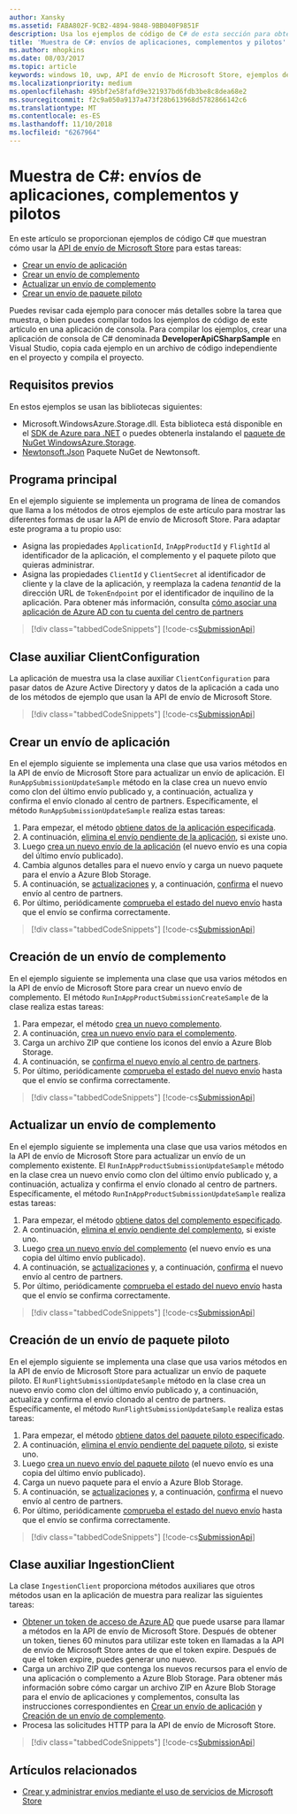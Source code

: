 ```yaml
---
author: Xansky
ms.assetid: FABA802F-9CB2-4894-9848-9BB040F9851F
description: Usa los ejemplos de código de C# de esta sección para obtener más información sobre cómo usar la API de envío de Microsoft Store.
title: 'Muestra de C#: envíos de aplicaciones, complementos y pilotos'
ms.author: mhopkins
ms.date: 08/03/2017
ms.topic: article
keywords: windows 10, uwp, API de envío de Microsoft Store, ejemplos de código, C#
ms.localizationpriority: medium
ms.openlocfilehash: 495bf2e58fafd9e321937bd6fdb3be8c8dea68e2
ms.sourcegitcommit: f2c9a050a9137a473f28b613968d5782866142c6
ms.translationtype: MT
ms.contentlocale: es-ES
ms.lasthandoff: 11/10/2018
ms.locfileid: "6267964"
---
```

# <a name="c-sample-submissions-for-apps-add-ons-and-flights"></a>Muestra de C\#: envíos de aplicaciones, complementos y pilotos

En este artículo se proporcionan ejemplos de código C# que muestran cómo usar la [API de envío de Microsoft Store](create-and-manage-submissions-using-windows-store-services.md) para estas tareas:

* [Crear un envío de aplicación](#create-app-submission)
* [Crear un envío de complemento](#create-add-on-submission)
* [Actualizar un envío de complemento](#update-add-on-submission)
* [Crear un envío de paquete piloto](#create-flight-submission)

Puedes revisar cada ejemplo para conocer más detalles sobre la tarea que muestra, o bien puedes compilar todos los ejemplos de código de este artículo en una aplicación de consola. Para compilar los ejemplos, crear una aplicación de consola de C# denominada **DeveloperApiCSharpSample** en Visual Studio, copia cada ejemplo en un archivo de código independiente en el proyecto y compila el proyecto.

## <a name="prerequisites"></a>Requisitos previos

En estos ejemplos se usan las bibliotecas siguientes:

* Microsoft.WindowsAzure.Storage.dll. Esta biblioteca está disponible en el [SDK de Azure para .NET](https://azure.microsoft.com/downloads/) o puedes obtenerla instalando el [paquete de NuGet WindowsAzure.Storage](https://www.nuget.org/packages/WindowsAzure.Storage).
* [Newtonsoft.Json](http://www.newtonsoft.com/json) Paquete NuGet de Newtonsoft.

## <a name="main-program"></a>Programa principal

En el ejemplo siguiente se implementa un programa de línea de comandos que llama a los métodos de otros ejemplos de este artículo para mostrar las diferentes formas de usar la API de envío de Microsoft Store. Para adaptar este programa a tu propio uso:

* Asigna las propiedades ```ApplicationId```, ```InAppProductId``` y ```FlightId``` al identificador de la aplicación, el complemento y el paquete piloto que quieras administrar.
* Asigna las propiedades ```ClientId``` y ```ClientSecret``` al identificador de cliente y la clave de la aplicación, y reemplaza la cadena *tenantid* de la dirección URL de ```TokenEndpoint``` por el identificador de inquilino de la aplicación. Para obtener más información, consulta [cómo asociar una aplicación de Azure AD con tu cuenta del centro de partners](create-and-manage-submissions-using-windows-store-services.md#how-to-associate-an-azure-ad-application-with-your-partner-center-account)

> [!div class="tabbedCodeSnippets"]
[!code-cs[SubmissionApi](./code/StoreServicesExamples_Submission/cs/Program.cs#Main)]

<span id="clientconfiguration" />

## <a name="clientconfiguration-helper-class"></a>Clase auxiliar ClientConfiguration

La aplicación de muestra usa la clase auxiliar ```ClientConfiguration``` para pasar datos de Azure Active Directory y datos de la aplicación a cada uno de los métodos de ejemplo que usan la API de envío de Microsoft Store.

> [!div class="tabbedCodeSnippets"]
[!code-cs[SubmissionApi](./code/StoreServicesExamples_Submission/cs/ClientConfiguration.cs#ClientConfiguration)]

<span id="create-app-submission" />

## <a name="create-an-app-submission"></a>Crear un envío de aplicación

En el ejemplo siguiente se implementa una clase que usa varios métodos en la API de envío de Microsoft Store para actualizar un envío de aplicación. El ```RunAppSubmissionUpdateSample``` método en la clase crea un nuevo envío como clon del último envío publicado y, a continuación, actualiza y confirma el envío clonado al centro de partners. Específicamente, el método ```RunAppSubmissionUpdateSample``` realiza estas tareas:

1. Para empezar, el método [obtiene datos de la aplicación especificada](get-an-app.md).
2. A continuación, [elimina el envío pendiente de la aplicación](delete-an-app-submission.md), si existe uno.
3. Luego [crea un nuevo envío de la aplicación](create-an-app-submission.md) (el nuevo envío es una copia del último envío publicado).
4. Cambia algunos detalles para el nuevo envío y carga un nuevo paquete para el envío a Azure Blob Storage.
5. A continuación, se [actualizaciones](update-an-app-submission.md) y, a continuación, [confirma](commit-an-app-submission.md) el nuevo envío al centro de partners.
6. Por último, periódicamente [comprueba el estado del nuevo envío](get-status-for-an-app-submission.md) hasta que el envío se confirma correctamente.

> [!div class="tabbedCodeSnippets"]
[!code-cs[SubmissionApi](./code/StoreServicesExamples_Submission/cs/AppSubmissionUpdateSample.cs#AppSubmissionUpdateSample)]

<span id="create-add-on-submission" />

## <a name="create-an-add-on-submission"></a>Creación de un envío de complemento

En el ejemplo siguiente se implementa una clase que usa varios métodos en la API de envío de Microsoft Store para crear un nuevo envío de complemento. El método ```RunInAppProductSubmissionCreateSample``` de la clase realiza estas tareas:

1. Para empezar, el método [crea un nuevo complemento](create-an-add-on.md).
2. A continuación, [crea un nuevo envío para el complemento](create-an-add-on-submission.md).
3. Carga un archivo ZIP que contiene los iconos del envío a Azure Blob Storage.
4. A continuación, se [confirma el nuevo envío al centro de partners](commit-an-add-on-submission.md).
5. Por último, periódicamente [comprueba el estado del nuevo envío](get-status-for-an-add-on-submission.md) hasta que el envío se confirma correctamente.

> [!div class="tabbedCodeSnippets"]
[!code-cs[SubmissionApi](./code/StoreServicesExamples_Submission/cs/InAppProductSubmissionCreateSample.cs#InAppProductSubmissionCreateSample)]

<span id="update-add-on-submission" />

## <a name="update-an-add-on-submission"></a>Actualizar un envío de complemento

En el ejemplo siguiente se implementa una clase que usa varios métodos en la API de envío de Microsoft Store para actualizar un envío de un complemento existente. El ```RunInAppProductSubmissionUpdateSample``` método en la clase crea un nuevo envío como clon del último envío publicado y, a continuación, actualiza y confirma el envío clonado al centro de partners. Específicamente, el método ```RunInAppProductSubmissionUpdateSample``` realiza estas tareas:

1. Para empezar, el método [obtiene datos del complemento especificado](get-an-add-on.md).
2. A continuación, [elimina el envío pendiente del complemento](delete-an-add-on-submission.md), si existe uno.
3. Luego [crea un nuevo envío del complemento](create-an-add-on-submission.md) (el nuevo envío es una copia del último envío publicado).
5. A continuación, se [actualizaciones](update-an-add-on-submission.md) y, a continuación, [confirma](commit-an-add-on-submission.md) el nuevo envío al centro de partners.
6. Por último, periódicamente [comprueba el estado del nuevo envío](get-status-for-an-add-on-submission.md) hasta que el envío se confirma correctamente.

> [!div class="tabbedCodeSnippets"]
[!code-cs[SubmissionApi](./code/StoreServicesExamples_Submission/cs/InAppProductSubmissionUpdateSample.cs#InAppProductSubmissionUpdateSample)]

<span id="create-flight-submission" />

## <a name="create-a-package-flight-submission"></a>Creación de un envío de paquete piloto

En el ejemplo siguiente se implementa una clase que usa varios métodos en la API de envío de Microsoft Store para actualizar un envío de paquete piloto. El ```RunFlightSubmissionUpdateSample``` método en la clase crea un nuevo envío como clon del último envío publicado y, a continuación, actualiza y confirma el envío clonado al centro de partners. Específicamente, el método ```RunFlightSubmissionUpdateSample``` realiza estas tareas:

1. Para empezar, el método [obtiene datos del paquete piloto especificado](get-a-flight.md).
2. A continuación, [elimina el envío pendiente del paquete piloto](delete-a-flight-submission.md), si existe uno.
3. Luego [crea un nuevo envío del paquete piloto](create-a-flight-submission.md) (el nuevo envío es una copia del último envío publicado).
4. Carga un nuevo paquete para el envío a Azure Blob Storage.
5. A continuación, se [actualizaciones](update-a-flight-submission.md) y, a continuación, [confirma](commit-a-flight-submission.md) el nuevo envío al centro de partners.
6. Por último, periódicamente [comprueba el estado del nuevo envío](get-status-for-a-flight-submission.md) hasta que el envío se confirma correctamente.

> [!div class="tabbedCodeSnippets"]
[!code-cs[SubmissionApi](./code/StoreServicesExamples_Submission/cs/FlightSubmissionUpdateSample.cs#FlightSubmissionUpdateSample)]

<span id="ingestionclient" />

## <a name="ingestionclient-helper-class"></a>Clase auxiliar IngestionClient

La clase ```IngestionClient``` proporciona métodos auxiliares que otros métodos usan en la aplicación de muestra para realizar las siguientes tareas:

* [Obtener un token de acceso de Azure AD](create-and-manage-submissions-using-windows-store-services.md#obtain-an-azure-ad-access-token) que puede usarse para llamar a métodos en la API de envío de Microsoft Store. Después de obtener un token, tienes 60 minutos para utilizar este token en llamadas a la API de envío de Microsoft Store antes de que el token expire. Después de que el token expire, puedes generar uno nuevo.
* Carga un archivo ZIP que contenga los nuevos recursos para el envío de una aplicación o complemento a Azure Blob Storage. Para obtener más información sobre cómo cargar un archivo ZIP en Azure Blob Storage para el envío de aplicaciones y complementos, consulta las instrucciones correspondientes en [Crear un envío de aplicación](manage-app-submissions.md#create-an-app-submission) y [Creación de un envío de complemento](manage-add-on-submissions.md#create-an-add-on-submission).
* Procesa las solicitudes HTTP para la API de envío de Microsoft Store.

> [!div class="tabbedCodeSnippets"]
[!code-cs[SubmissionApi](./code/StoreServicesExamples_Submission/cs/IngestionClient.cs#IngestionClient)]

## <a name="related-topics"></a>Artículos relacionados

* [Crear y administrar envíos mediante el uso de servicios de Microsoft Store](create-and-manage-submissions-using-windows-store-services.md)
